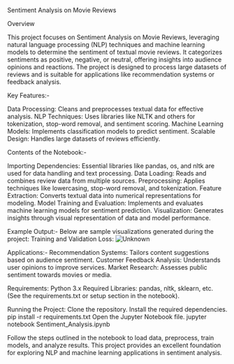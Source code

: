 Sentiment Analysis on Movie Reviews

Overview

This project focuses on Sentiment Analysis on Movie Reviews, leveraging natural language processing (NLP) techniques and machine learning models to determine the sentiment of textual movie reviews. It categorizes sentiments as positive, negative, or neutral, offering insights into audience opinions and reactions. The project is designed to process large datasets of reviews and is suitable for applications like recommendation systems or feedback analysis.

Key Features:-

  Data Processing: Cleans and preprocesses textual data for effective analysis.
  NLP Techniques: Uses libraries like NLTK and others for tokenization, stop-word removal, and sentiment scoring.
  Machine Learning Models: Implements classification models to predict sentiment.
  Scalable Design: Handles large datasets of reviews efficiently.
  
Contents of the Notebook:-

  Importing Dependencies: Essential libraries like pandas, os, and nltk are used for data handling and text processing.
  Data Loading: Reads and combines review data from multiple sources.
  Preprocessing: Applies techniques like lowercasing, stop-word removal, and tokenization.
  Feature Extraction: Converts textual data into numerical representations for modeling.
  Model Training and Evaluation: Implements and evaluates machine learning models for sentiment prediction.
  Visualization: Generates insights through visual representation of data and model performance.

Example Output:-
Below are sample visualizations generated during the project:
Training and Validation Loss:
![Unknown](https://github.com/user-attachments/assets/24778b5c-af5f-4c04-93fd-8c7cb4a157e0)


Applications:-
Recommendation Systems: Tailors content suggestions based on audience sentiment.
Customer Feedback Analysis: Understands user opinions to improve services.
Market Research: Assesses public sentiment towards movies or media.

Requirements:
Python 3.x
Required Libraries: pandas, nltk, sklearn, etc. (See the requirements.txt or setup section in the notebook).

Running the Project:
Clone the repository.
Install the required dependencies.
  pip install -r requirements.txt
Open the Jupyter Notebook file.
  jupyter notebook Sentiment_Analysis.ipynb

Follow the steps outlined in the notebook to load data, preprocess, train models, and analyze results.
This project provides an excellent foundation for exploring NLP and machine learning applications in sentiment analysis.
